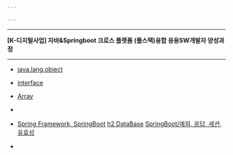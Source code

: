 ```yaml
---

---
```


---

**[K-디지털사업] 자바&Springboot 크로스 플랫폼 (풀스택)융합 응용SW개발자 양성과정**

---
- [java.lang.object](DailyPatch/DailyPatch_24_11/24_11_15.md)
- [interface](DailyPatch/DailyPatch_24_11/24_11_18.md)
- [Array](DailyPatch/DailyPatch_24_11/24_11_19.md)
- 


- [Spring Framework, SpringBoot](DailyPatch/DailyPatch_25_01/25_01_22.md)
  [h2 DataBase](DailyPatch/DailyPatch_25_01/25_01_23.md)
  [SpringBoot/예외, 응답, 세션, 유효성](DailyPatch/DailyPatch_25_01/25_01_24.md)
- 